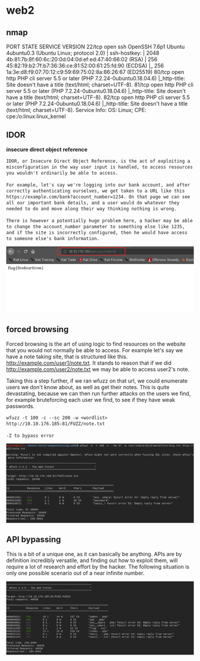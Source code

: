 # web2



## nmap

PORT   STATE SERVICE VERSION
22/tcp open  ssh     OpenSSH 7.6p1 Ubuntu 4ubuntu0.3 (Ubuntu Linux; protocol 2.0)
| ssh-hostkey: 
|   2048 4b:81:7b:8f:60:6c:20:0d:04:0d:ef:ed:47:40:66:02 (RSA)
|   256 45:82:19:b2:7f:b7:36:36:ce:81:52:00:61:25:fd:90 (ECDSA)
|_  256 1a:3e:d8:f9:07:70:12:c9:59:69:75:02:8a:86:26:67 (ED25519)
80/tcp open  http    PHP cli server 5.5 or later (PHP 7.2.24-0ubuntu0.18.04.6)
|_http-title: Site doesn't have a title (text/html; charset=UTF-8).
81/tcp open  http    PHP cli server 5.5 or later (PHP 7.2.24-0ubuntu0.18.04.6)
|_http-title: Site doesn't have a title (text/html; charset=UTF-8).
82/tcp open  http    PHP cli server 5.5 or later (PHP 7.2.24-0ubuntu0.18.04.6)
|_http-title: Site doesn't have a title (text/html; charset=UTF-8).
Service Info: OS: Linux; CPE: cpe:/o:linux:linux_kernel



## IDOR

**insecure direct object reference**

```
IDOR, or Insecure Direct Object Reference, is the act of exploiting a misconfiguration in the way user input is handled, to access resources you wouldn't ordinarily be able to access.

For example, let's say we're logging into our bank account, and after correctly authenticating ourselves, we get taken to a URL like this https://example.com/bank?account_number=1234. On that page we can see all our important bank details, and a user would do whatever they needed to do and move along their way thinking nothing is wrong.

There is however a potentially huge problem here, a hacker may be able to change the account_number parameter to something else like 1235, and if the site is incorrectly configured, then he would have access to someone else's bank information.
```



![image-20200819133313696](web2.assets/image-20200819133313696.png)







## forced browsing



Forced browsing is the art of using logic to find resources on the  website that you would not normally be able to access. For example let's say we have a note taking site, that is structured like this. http://example.com/user1/note.txt. It stands to reason that if we did http://example.com/user2/note.txt we may be able to access user2's note. 

Taking this a step further, if we ran wfuzz on that url, we could enumerate  users we don't know about, as well as get their notes. This is quite  devastating, because we can then run further attacks on the users we  find, for example bruteforcing each user we find, to see if they have  weak passwords.



```
wfuzz -t 100 -c --sc 200 -w <wordlist> http://10.10.176.185:81/FUZZ/note.txt

-Z to bypass error
```

![image-20200819154425217](web2.assets/image-20200819154425217.png)



## API bypassing



This is a bit of a unique one, as it can basically be anything. APIs are by definition incredibly versatile, and finding out how to exploit  them, will require a lot of research and effort by the hacker. The  following situation is only one possible scenario out of a near infinite number.



![image-20200819154045079](web2.assets/image-20200819154045079.png)



